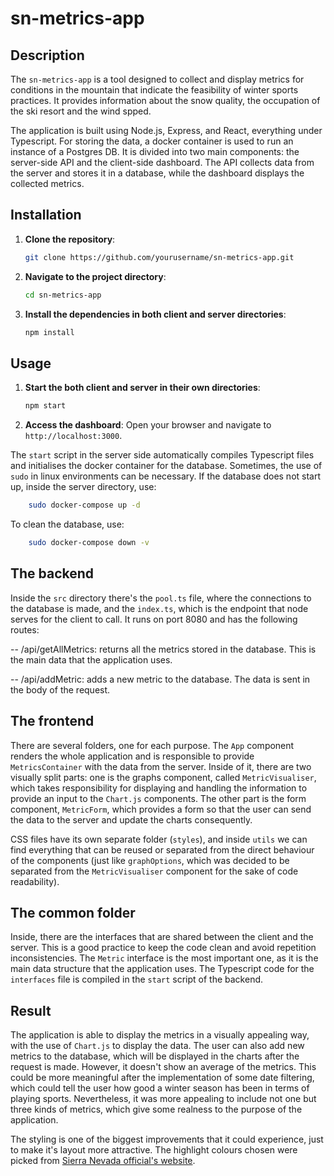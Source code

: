 # sn-metrics-app

## Description

The `sn-metrics-app` is a tool designed to collect and display metrics for conditions in the mountain that indicate the feasibility of winter sports practices. It provides information about the snow quality, the occupation of the ski resort and the wind spped.

The application is built using Node.js, Express, and React, everything under Typescript. For storing the data, a docker container is used to run an instance of a Postgres DB. It is divided into two main components: the server-side API and the client-side dashboard. The API collects data from the server and stores it in a database, while the dashboard displays the collected metrics.

## Installation

1. **Clone the repository**:
   ```bash
   git clone https://github.com/yourusername/sn-metrics-app.git
   ```
2. **Navigate to the project directory**:
   ```bash
   cd sn-metrics-app
   ```
3. **Install the dependencies in both client and server directories**:
   ```bash
   npm install
   ```

## Usage

1. **Start the both client and server in their own directories**:
   ```bash
   npm start
   ```
2. **Access the dashboard**: Open your browser and navigate to `http://localhost:3000`.

The `start` script in the server side automatically compiles Typescript files and initialises the docker container for the database. Sometimes, the use of `sudo` in linux environments can be necessary. If the database does not start up, inside the server directory, use:

```bash
    sudo docker-compose up -d
```

To clean the database, use:

```bash
    sudo docker-compose down -v
```

## The backend

Inside the `src` directory there's the `pool.ts` file, where the connections to the database is made, and the `index.ts`, which is the endpoint that node serves for the client to call. It runs on port 8080 and has the following routes:

-- /api/getAllMetrics: returns all the metrics stored in the database. This is the main data that the application uses.

-- /api/addMetric: adds a new metric to the database. The data is sent in the body of the request.

## The frontend

There are several folders, one for each purpose. The `App` component renders the whole application and is responsible to provide `MetricsContainer` with the data from the server. Inside of it, there are two visually split parts: one is the graphs component, called `MetricVisualiser`, which takes responsibility for displaying and handling the information to provide an input to the `Chart.js` components. The other part is the form component, `MetricForm`, which provides a form so that the user can send the data to the server and update the charts consequently.

CSS files have its own separate folder (`styles`), and inside `utils` we can find everything that can be reused or separated from the direct behaviour of the components (just like `graphOptions`, which was decided to be separated from the `MetricVisualiser` component for the sake of code readability).

## The common folder

Inside, there are the interfaces that are shared between the client and the server. This is a good practice to keep the code clean and avoid repetition inconsistencies. The `Metric` interface is the most important one, as it is the main data structure that the application uses. The Typescript code for the `interfaces` file is compiled in the `start` script of the backend.

## Result

The application is able to display the metrics in a visually appealing way, with the use of `Chart.js` to display the data. The user can also add new metrics to the database, which will be displayed in the charts after the request is made. However, it doesn't show an average of the metrics. This could be more meaningful after the implementation of some date filtering, which could tell the user how good a winter season has been in terms of playing sports. Nevertheless, it was more appealing to include not one but three kinds of metrics, which give some realness to the purpose of the application.

The styling is one of the biggest improvements that it could experience, just to make it's layout more attractive. The highlight colours chosen were picked from [Sierra Nevada official's website](www.sierranevada.es).
